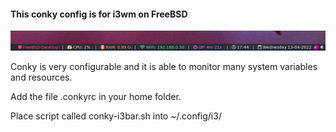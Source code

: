 <h4>This conky config is for i3wm on FreeBSD</h4>

<img src="2022-04-13_17-44.png">

<p>Conky is very configurable and it is able to monitor many system variables and resources.</p>

<p>Add the file .conkyrc in your home folder.</p>

<p>Place script called conky-i3bar.sh into ~/.config/i3/</p>
